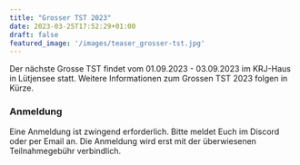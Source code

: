 ```yaml
---
title: "Grosser TST 2023"
date: 2023-03-25T17:52:29+01:00
draft: false
featured_image: '/images/teaser_grosser-tst.jpg'
---
```


Der nächste Grosse TST findet vom 01.09.2023 - 03.09.2023 im KRJ-Haus in Lütjensee statt. Weitere Informationen zum Grossen TST 2023 folgen in Kürze.

### Anmeldung

Eine Anmeldung ist zwingend erforderlich. Bitte meldet Euch im Discord oder per Email an. Die Anmeldung wird erst mit der überwiesenen Teilnahmegebühr verbindlich.
